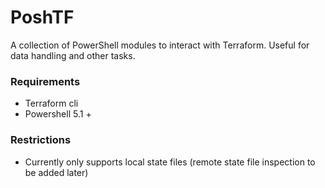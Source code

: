 # PoshTF
A collection of PowerShell modules to interact with Terraform. Useful for data handling and other tasks. 

### Requirements
* Terraform cli
* Powershell 5.1 +

### Restrictions
* Currently only supports local state files (remote state file inspection to be added later)